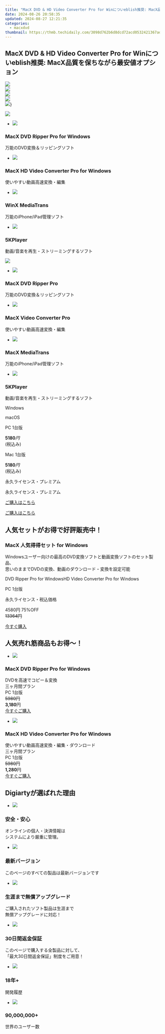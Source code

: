 ```yaml
---
title: "MacX DVD & HD Video Converter Pro for Winについeblish推奨: MacX品質を保ちながら最安値オプション"
date: 2024-08-26 20:58:35
updated: 2024-08-27 12:21:35
categories:
  - macxdvd
thumbnail: https://thmb.techidaily.com/3098d762b6d8dcd72acd0532421367ade2e95fba7b5406862c612e4d87ad3713.png
---
```


## MacX DVD & HD Video Converter Pro for Winについeblish推奨: MacX品質を保ちながら最安値オプション

![](https://www.macxdvd.com/special-offer/image-style/jp-spring23-new/t1.png)  
![](https://www.macxdvd.com/special-offer/image-style/jp-spring23-new/b2.png)  
![](https://www.macxdvd.com/special-offer/image-style/jp-spring23-new/t2.png)  
![](https://www.macxdvd.com/special-offer/image-style/jp-spring23-new/b3.png)  
![](https://www.macxdvd.com/special-offer/image-style/jp-spring23-new/t3.png)}

![](https://www.macxdvd.com/special-offer/image-style/jp-spring23-new/macw.png)

* ![](https://www.macxdvd.com/special-offer/image-style/jp-new/win-drp-icon.png)  
### MacX DVD Ripper Pro for Windows  
万能のDVD変換＆リッピングソフト
* ![](https://www.macxdvd.com/special-offer/image-style/jp-new/vcp-icon.png)  
### MacX HD Video Converter Pro for Windows  
使いやすい動画高速変換・編集
* ![](https://www.macxdvd.com/special-offer/image-style/jp-new/mt-icon.png)  
### WinX MediaTrans  
万能のiPhone/iPad管理ソフト
* ![](https://www.macxdvd.com/special-offer/image-style/jp-new/5kp-icon.png)  
### 5KPlayer  
動画/音楽を再生・ストリーミングするソフト

![](https://www.macxdvd.com/special-offer/image-style/jp-spring23-new/macm.png)

* ![](https://www.macxdvd.com/special-offer/image-style/jp-new/mac-drp-icon.png)  
### MacX DVD Ripper Pro  
万能のDVD変換＆リッピングソフト
* ![](https://www.macxdvd.com/special-offer/image-style/jp-new/vcp-icon.png)  
### MacX Video Converter Pro  
使いやすい動画高速変換・編集
* ![](https://www.macxdvd.com/special-offer/image-style/jp-new/mt-icon.png)  
### MacX MediaTrans  
万能のiPhone/iPad管理ソフト
* ![](https://www.macxdvd.com/special-offer/image-style/jp-new/5kp-icon.png)  
### 5KPlayer  
動画/音楽を再生・ストリーミングするソフト

Windows

macOS

PC 1台版 

**5180**_円_  
 (税込み)

Mac 1台版 

**5180**_円_  
(税込み)

永久ライセンス・プレミアム

永久ライセンス・プレミアム

[ご購入はこちら](https://secure.avangate.com/order/checkout.php?PRODS=4626941&QTY=1&CART=1&SHORT_FORM=1&COUPON=MACXOBON2014&ORDERSTYLE=nLWsnpXPnHU%3D&DESIGN_TYPE=2&HIDEC=0&AFFILIATE=108875) 

[ご購入はこちら](https://secure.avangate.com/order/checkout.php?PRODS=4626940&QTY=1&CART=1&SHORT_FORM=1&COUPON=MACXOBON2014&ORDERSTYLE=nLWsnpXPnHU%3D&DESIGN_TYPE=2&HIDEC=0&AFFILIATE=108875) 



## 人気セットがお得で好評販売中！

### MacX 人気得得セット for Windows

Windowsユーザー向けの最高のDVD変換ソフトと動画変換ソフトのセット製品、  
 思いのままでDVDの変換、動画のダウンロード・変換を設定可能 

DVD Ripper Pro for WindowsHD Video Converter Pro for Windows 

 PC 1台版

永久ライセンス・税込価格

4580円 75%OFF  
~~13364円~~ 

[今すぐ購入](https://secure.avangate.com/order/checkout.php?PRODS=4713885&QTY=1&CART=1&SHORT_FORM=1&COUPON=MACXPromoPrice&ORDERSTYLE=nLWs45TfjLk%253+D&__c=1&LANG=ja&AFFILIATE=108875)



## 人気売れ筋商品もお得～！

* ![](https://www.macxdvd.com/special-offer/image-style/jp-spring23-new/top1.png)  
### MacX DVD Ripper Pro for Windows  
DVDを高速でコピー＆変換  
三ヶ月間プラン  
PC 1台版  
~~5980円~~  
**3,180**円  
[今すぐご購入](https://estore.macxdvd.com/order/checkout.php?PRODS=37415231&QTY=1&CART=1&SHORT_FORM=1&COUPON=MACXOfficialPrice&ORDERSTYLE=nLWsnpXPnHU%3D&DESIGN_TYPE=2&HIDEC=0&AFFILIATE=108875)
* ![](https://www.macxdvd.com/special-offer/image-style/jp-spring23-new/top2.png)  
### MacX HD Video Converter Pro for Windows  
使いやすい動画高速変換・編集・ダウンロード  
三ヶ月間プラン  
PC 1台版  
~~5980円~~  
**1,280**円  
[今すぐご購入](https://estore.macxdvd.com/order/checkout.php?PRODS=37415284&QTY=1&CART=1&SHORT_FORM=1&COUPON=MACXOfficialPrice&ORDERSTYLE=nLWsnpXPnHU%3D&DESIGN_TYPE=2&HIDEC=0&AFFILIATE=108875)


## Digiartyが選ばれた理由

* ![](https://www.macxdvd.com/special-offer/image-style/jp-spring23-new/icon1.png)  
### 安全・安心  
オンラインの個人・決済情報は  
 システムにより厳重に管理。
* ![](https://www.macxdvd.com/special-offer/image-style/jp-spring23-new/icon2.png)  
### 最新バージョン  
このページのすべての製品は最新バージョンです
* ![](https://www.macxdvd.com/special-offer/image-style/jp-spring23-new/icon3.png)  
### 生涯まで無償アップグレード  
ご購入されたソフト製品は生涯まで  
 無償アップグレードに対応！
* ![](https://www.macxdvd.com/special-offer/image-style/jp-spring23-new/icon4.png)  
### 30日間返金保証  
このページで購入する全製品に対して、  
 「最大30日間返金保証」制度をご用意！
* ![](https://www.macxdvd.com/special-offer/image-style/jp-spring23-new/icon5.png)  
### 18年+  
開発履歴
* ![](https://www.macxdvd.com/special-offer/image-style/jp-spring23-new/icon6.png)  
### 90,000,000+  
世界のユーザー数

<ins class="adsbygoogle"
     style="display:block"
     data-ad-format="autorelaxed"
     data-ad-client="ca-pub-7571918770474297"
     data-ad-slot="1223367746"></ins>



<ins class="adsbygoogle"
     style="display:block"
     data-ad-client="ca-pub-7571918770474297"
     data-ad-slot="8358498916"
     data-ad-format="auto"
     data-full-width-responsive="true"></ins>
